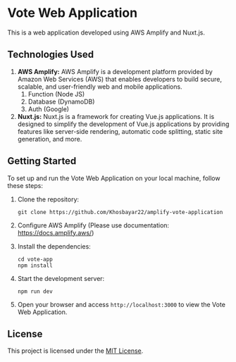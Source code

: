 # Vote Web Application

This is a web application developed using AWS Amplify and Nuxt.js.

## Technologies Used

1. **AWS Amplify:** AWS Amplify is a development platform provided by Amazon Web Services (AWS) that enables developers to build secure, scalable, and user-friendly web and mobile applications.
   1. Function (Node JS)
   2. Database (DynamoDB)
   3. Auth (Google)
2. **Nuxt.js:** Nuxt.js is a framework for creating Vue.js applications. It is designed to simplify the development of Vue.js applications by providing features like server-side rendering, automatic code splitting, static site generation, and more.

## Getting Started

To set up and run the Vote Web Application on your local machine, follow these steps:

1. Clone the repository:

   ```
   git clone https://github.com/Khosbayar22/amplify-vote-application
   ```

2. Configure AWS Amplify (Please use documentation: https://docs.amplify.aws/)
3. Install the dependencies:

   ```
   cd vote-app
   npm install
   ```

4. Start the development server:

   ```
   npm run dev
   ```

5. Open your browser and access `http://localhost:3000` to view the Vote Web Application.

## License

This project is licensed under the [MIT License](https://opensource.org/licenses/MIT).
